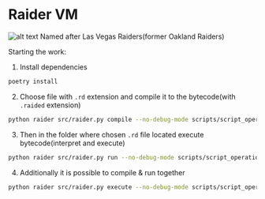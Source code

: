 # Raider VM

![alt text](https://www.pngitem.com/pimgs/m/32-322686_oakland-raiders-logo-hd-png-download.png)
Named after Las Vegas Raiders(former Oakland Raiders)

Starting the work:

1. Install dependencies

```bash
poetry install
```

2. Choose file with `.rd` extension and compile it to the bytecode(with `.raided` extension)

```bash
python raider src/raider.py compile --no-debug-mode scripts/script_operations
```

3. Then in the folder where chosen `.rd` file located execute bytecode(interpret and execute)

```bash
python raider src/raider.py run --no-debug-mode scripts/script_operations
```

4. Additionally it is possible to compile & run together

```bash
python raider src/raider.py execute --no-debug-mode scripts/script_operations
```
